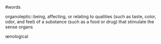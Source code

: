 #words

organoleptic::being, affecting, or relating to qualities (such as taste, color, odor, and feel) of a substance (such as a food or drug) that stimulate the sense organs

œnological 